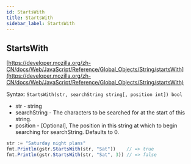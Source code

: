 ```yaml
---
id: StartsWith
title: StartsWith
sidebar_label: StartsWith
---
```


## StartsWith
[https://developer.mozilla.org/zh-CN/docs/Web/JavaScript/Reference/Global_Objects/String/startsWith](https://developer.mozilla.org/zh-CN/docs/Web/JavaScript/Reference/Global_Objects/String/startsWith)

Syntax: `StartsWith(str, searchString string[, position int]) bool`

- str - string
- searchString - The characters to be searched for at the start of this string.
- position - [Optional], The position in this string at which to begin searching for searchString. Defaults to 0.


```js
str := "Saturday night plans"
fmt.Println(gstr.StartsWith(str, "Sat"))    // => true
fmt.Println(gstr.StartsWith(str, "Sat", 3)) // => false
```
